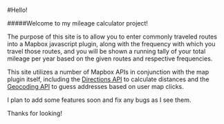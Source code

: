#Hello!

#####Welcome to my mileage calculator project!

The purpose of this site is to allow you to enter commonly traveled routes into a Mapbox javascript plugin, along with the frequency with which you travel those routes, and you will be shown a running tally of your total mileage per year based on the given routes and respective frequencies.

This site utilizes a number of Mapbox APIs in conjunction with the map plugin itself, including the [Directions API](https://docs.mapbox.com/help/glossary/directions-api/) to calculate distances and the [Geocoding API](https://docs.mapbox.com/help/glossary/geocoding-api/) to guess addresses based on user map clicks.

I plan to add some features soon and fix any bugs as I see them.

Thanks for looking!